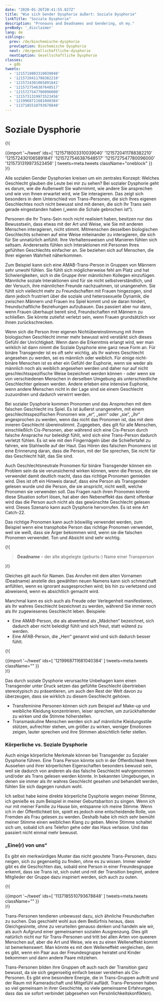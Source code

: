 ```yaml
---
date: "2020-01-26T20:41:55.827Z"
title: "Wie sich Gender Dysphorie äußert: Soziale Dysphorie"
linkTitle: "Soziale Dysphorie"
description: "Pronouns and Deadnames and Gendering, oh my."
preBody: '_disclaimer'
lang: de
siblings:
  prev: /de/biochemische-dysphorie
  prevCaption: Biochemische Dysphorie
  next: /de/gesellschaftliche-dysphorie
  nextCaption: Gesellschaftliche Dysphorie
classes:
  - gdb
tweets:
  - '1215718003310039040'
  - '1215720411788382210'
  - '1215724301065891841'
  - '1215727546387648517'
  - '1215727547780096000'
  - '1215731319973523456'
  - '1219968711681040384'
  - '1137185510793678848'
---
```


# Soziale Dysphorie

{!{ <div class="gutter">{{import '~/tweet' ids=[
  '1215718003310039040'
  '1215720411788382210'
  '1215724301065891841'
  '1215727546387648517'
  '1215727547780096000'
  '1215731319973523456'
] tweets=meta.tweets className="oneblock" }} </div> }!}

Alle sozialen Gender Dysphorien kreisen um ein zentrales Konzept: Welches Geschlecht glauben die Leute bei mir zu sehen? Bei sozialer Dysphorie geht es darum, wie die Außenwelt Sie wahrnimmt, wie andere Sie ansprechen und wie von Ihnen erwartet wird, wie Sie interagieren. Das zeigt sich besonders in dem Unterschied von Trans-Personen, die sich Ihres eigenen Geschlechtes noch nicht bewusst sind mit denen, die sich Ihr Trans sein gerade eingestanden haben („wenn die Schale gebrochen ist“).

Personen die Ihr Trans-Sein noch nicht realisiert haben, besitzen nur das Bewusstsein, dass etwas mit der Art und Weise, wie Sie mit anderen Menschen interagieren, nicht stimmt. Mitmenschen desselben biologischen Geschlechts scheinen auf eine Weise miteinander zu interagieren, die sich für Sie unnatürlich anfühlt. Ihre Verhaltensweisen und Manieren fühlen sich seltsam. Andererseits fühlen sich Interaktionen mit Personen Ihres gefühlten Geschlechts einfacher an. Sie beziehen sich auf Menschen, die Ihrer eigenen Wahrheit näherkommen.

Zum Beispiel kann sich eine AMAB-Trans-Person in Gruppen von Männern sehr unwohl fühlen. Sie fühlt sich möglicherweise fehl am Platz und hat Schwierigkeiten, sich in die Gruppe ihrer männlichen Kollegen einzufügen. Männliche soziale Interaktionen sind für sie nicht selbstverständlich, und der Versuch, ihre männlichen Freunde nachzuahmen, ist unangenehm. Sie fühlt sich vielleicht mehr zu Freundschaften mit Frauen hingezogen, sind dann jedoch frustriert über die soziale und heterosexuelle Dynamik, die zwischen Männern und Frauen ins Spiel kommt und sie daran hindert, freundschaftliche Beziehungen aufzubauen. Das passiert aber nur dann, wenn Frauen überhaupt bereit sind, Freundschaften mit Männern zu schließen. Sie könnte zutiefst verletzt sein, wenn Frauen grundsätzlich vor ihnen zurückschrecken.

Wenn sich die Person ihrer eigenen Nichtübereinstimmung mit ihrem biologischen Geschlecht immer mehr bewusst wird verstärkt sich dieses Gefühl der Unrichtigkeit. Wenn dann die Erkenntnis erlangt wird, wer man wirklich ist dann nimmt die Soziale Dysphorie eine ganz neue Form an. Für binäre Transgender ist es oft sehr wichtig, als Ihr wahres Geschlecht angesehen zu werden, sei es männlich oder weiblich. 
Für einige nicht-binäre Menschen ist es eher ein Gefühl der Euphorie, wenn sie weder als männlich noch als weiblich angesehen werden und daher nur auf nicht geschlechtsspezifische Weise bezeichnet werden können - oder wenn sie von verschiedenen Menschen in derselben Umgebung als unterschiedliche Geschlechter gelesen werden. Andere erleben eine intensive Euphorie, wenn andere Menschen nicht in der Lage sind sie einem Geschlecht zuzuordnen und dadurch verwirrt werden.

Bei sozialer Dysphorie kommen Pronomen und das Ansprechen mit dem falschen Geschlecht ins Spiel. Es ist äußerst unangenehm, mit einem geschlechtsspezifischen Pronomen wie „er“, „sein“ oder „sie“, „ihr“ angesprochen zu werden, wenn das nicht das Pronomen ist, das mit dem inneren Geschlecht übereinstimmt. Zugegeben, dies gilt für alle Menschen, einschließlich Cis-Personen, aber während sich eine Cis-Person durch falsche Ansprache nur beleidigt fühlt, wird sich eine Trans-Person dadurch verletzt fühlen. Es ist wie mit den Fingernägeln über die Schiefertafel zu fahren, wie Stahlwolle auf der Haut. Das Hören des falschen Pronomens ist eine Erinnerung daran, dass die Person, mit der Sie sprechen, Sie nicht für das Geschlecht hält, das Sie sind.

Auch Geschlechtsneutrale Pronomen für binäre Transgender können ein Problem sein da sie verunsichernd wirken können, wenn die Person, die sie verwendet damit deutlich macht, dass das richtige Pronomen gemieden wird. Dies ist oft ein Hinweis darauf, dass eine Person als Transgender gelesen wurde und die Person, die sie anspricht, nicht weiß, welche Pronomen sie verwenden soll. Das Fragen nach ihren Pronomen könnte diese Situation sofort lösen, hat aber den Nebeneffekt das damit offenbar wird das die Person auch nicht als das gewünschte Geschlecht gelesen wird. Dieses Szenario kann auch Dysphorie hervorrufen. Es ist eine Art Catch-22.

Das richtige Pronomen kann auch böswillig verwendet werden, zum Beispiel wenn eine transphobe Person das richtige Pronomen verwendet, weil sie weiß, dass sie Ärger bekommen wird, wenn sie die falschen Pronomen verwendet. Ton und Absicht sind sehr wichtig.

{!{
<div class="gutter"><blockquote>
  <strong>Deadname</strong> – der alte abgelegte (geburts-) Name einer Transperson
</blockquote></div>
}!}

Gleiches gilt auch für Namen. Das Anrufen mit dem alten Vornamen (Deadname) anstelle des gewählten neuen Namens kann sich schmerzhaft anfühlen, wenn es ignorant ausgesprochen wird; bis hin zu verletzend und abweisend, wenn es absichtlich gemacht wird.

Manchmal kann es sich auch als Freude oder Verlegenheit manifestieren, als Ihr wahres Geschlecht bezeichnet zu werden, während Sie immer noch als Ihr zugewiesenes Geschlecht leben. Beispiele:

- Eine AMAB-Person, die als abwertend als „Mädchen“ bezeichnet, sich dadurch aber nicht beleidigt fühlt und sich freut, statt wütend zu werden.
- Eine AFAB-Person, die „Herr“ genannt wird und sich dadurch besser fühlt.

{!{ <div class="gutter">{{import '~/tweet' ids=[
  '1219968711681040384'
] tweets=meta.tweets className="" }} </div> }!}

Das durch soziale Dysphorie verursachte Unbehagen kann einen Transgender unter Druck setzen das gefühlte Geschlecht übertrieben stereotypisch zu präsentieren, um auch den Rest der Welt davon zu überzeugen, dass sie wirklich zu diesem Geschlecht gehören.

- Transfeminine Personen können sich zum Beispiel auf Make-up und weibliche Kleidung konzentrieren, leiser sprechen, um zurückhaltender zu wirken und die Stimme höherstellen. 
- Transmaskuline Menschen werden sich auf männliche Kleidungsstile stützen, aufrechter stehen, um größer zu wirken, weniger Emotionen zeigen, lauter sprechen und ihre Stimmen absichtlich tiefer stellen.

### Körperliche vs. Soziale Dysphorie

Auch einige körperliche Merkmale können bei Transgender zu Sozialer Dysphorie führen. Eine Trans Person könnte sich in der Öffentlichkeit Ihrem Aussehen und ihrer körperlichen Eigenschaften besonders bewusst sein, weil sie dadurch von anderen als das falsche Geschlecht wahrgenommen und/oder als Trans gelesen werden könnte. In bekannten Umgebungen, in denen sie immer als ihr wahres Geschlecht gesehen und behandelt werden, fühlen Sie sich dagegen rundum wohl.

Ich selbst habe keine direkte körperliche Dysphorie wegen meiner Stimme, ich genieße es zum Beispiel in meiner Geburtsbariton zu singen. Wenn ich nur mit meiner Familie zu Hause bin, entspanne ich meine Stimme. Wenn ich in der Öffentlichkeit bin, spielt es jedoch eine entscheidende Rolle, von Fremden als Frau gelesen zu werden. Deshalb habe ich mich sehr bemüht meiner Stimme einen weiblichen Klang zu geben. Meine Stimme schaltet sich um, sobald ich ans Telefon gehe oder das Haus verlasse. Und das passiert nicht einmal mehr bewusst.

### „Eine\(r\) von uns“

Es gibt ein merkwürdiges Muster das nicht geoutete Trans-Personen, dazu neigen, sich zu gegenseitig zu finden, ohne es zu wissen. Immer wieder gibt es die Geschichten das, sobald eine Person in einer Freundesgruppe erkennt, dass sie Trans ist, sich outet und mit der Transition beginnt, andere Mitglieder der Gruppe dazu inspiriert werden, sich auch zu outen.

{!{ <div class="gutter">{{import '~/tweet' ids=[
  '1137185510793678848'
] tweets=meta.tweets className="" }} </div> }!}

Trans-Personen tendieren unbewusst dazu, sich ähnliche Freundschaften zu suchen. Das geschieht wohl aus dem Bedürfnis heraus, dass Gleichgesinnte, ohne zu verurteilen genauso denken und handeln wie wir, als auch Aufgrund einer gemeinsamen sozialen Ausgrenzung. Dies gilt natürlich nicht nur für Trans-Personen und tritt bei allen Arten von queeren Menschen auf, aber die Art und Weise, wie es zu einen Welleneffekt kommt ist bemerkenswert. Man könnte es mit dem Welleneffekt vergleichen, den es gibt, wenn ein Paar aus der Freundesgruppe heiratet und Kinder bekommen und dann andere Paare mitziehen.

Trans-Personen bilden ihre Gruppen oft auch nach der Transition ganz bewusst, da sie sich gegenseitig einfach besser verstehen als Cis-Personen. Es gibt eine besondere Energie, die in Trans-Gruppen auftritt und der Raum mit Kameradschaft und Mitgefühl auflädt. Trans-Personen haben so viel gemeinsam in ihrer Geschichte, so viele gemeinsame Erfahrungen, dass das sie sofort verbindet (abgesehen von Persönlichkeitskonflikten).
